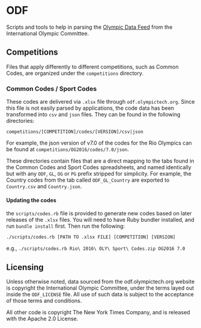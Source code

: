 # ODF

Scripts and tools to help in parsing the [Olympic Data Feed](http://odf.olympictech.org) from the International Olympic Committee.

## Competitions

Files that apply differently to different competitions, such as Common Codes, are organized under the `competitions` directory.

### Common Codes / Sport Codes

These codes are delivered via `.xlsx` file through `odf.olympictech.org`. Since this file is not easily parsed by applications, the code data has been transformed into `csv` and `json` files. They can be found in the following directories:

`competitions/[COMPETITION]/codes/[VERSION]/csv|json`

For example, the json version of v7.0 of the codes for the Rio Olympics can be found at `competitions/OG2016/codes/7.0/json`.

These directories contain files that are a direct mapping to the tabs found in the Common Codes and Sport Codes spreadsheets, and named identically but with any `ODF`, `GL`, `OG` or `PG` prefix stripped for simplicity. For example, the Country codes from the tab called `ODF_GL_Country` are exported to `Country.csv` and `Country.json`.

#### Updating the codes

the `scripts/codes.rb` file is provided to generate new codes based on later releases of the `.xlsx` files. You will need to have Ruby bundler installed, and run `bundle install` first. Then run the following:

`./scripts/codes.rb [PATH TO .xlsx FILE] [COMPETITION] [VERSION]`

e.g., `./scripts/codes.rb Rio\ 2016\ OLY\ Sport\ Codes.zip OG2016 7.0`

## Licensing

Unless otherwise noted, data sourced from the odf.olympictech.org website is copyright the International Olympic Committee, under the terms layed out inside the `ODF_LICENSE` file. All use of such data is subject to the acceptance of those terms and conditions.

All other code is copyright The New York Times Company, and is released with the Apache 2.0 License.
